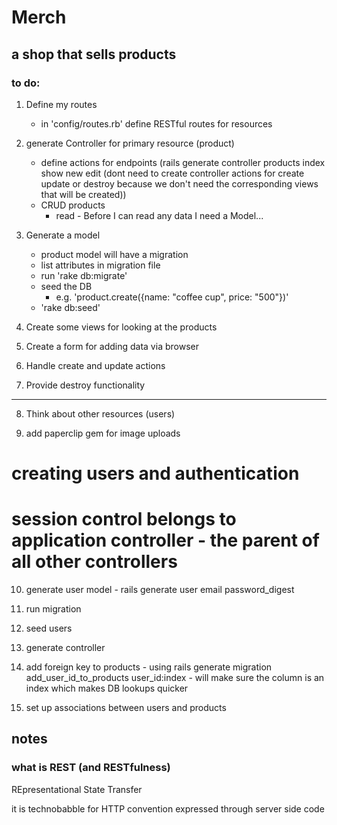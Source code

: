 # Merch

## a shop that sells products

### to do:

1. Define my routes
	- in 'config/routes.rb' define RESTful routes for resources
2. generate Controller for primary resource (product)
	- define actions for endpoints (rails generate controller products index show new edit (dont need to create controller actions for create update or destroy because we don't need the corresponding views that will be created))
	- CRUD products
		- read - Before I can read any data I need a Model...
3.  Generate a model
	- product model will have a migration
	- list attributes in migration file
	- run 'rake db:migrate'
	- seed the DB
		- e.g. 'product.create({name: "coffee cup", price: "500"})'
	- 'rake db:seed'

4. Create some views for looking at the products

5. Create a form for adding data via browser

6. Handle create and update actions

7. Provide destroy functionality

---

8. Think about other resources (users)

9. add paperclip gem for image uploads

# creating users and authentication
# session control belongs to application controller - the parent of all other controllers

10. generate user model - rails generate user email password_digest

11. run migration

12. seed users

13. generate controller

14. add foreign key to products - using rails generate migration add_user_id_to_products user_id:index - will make sure the column is an index which makes DB lookups quicker



15. set up associations between users and products

## notes
### what is REST (and RESTfulness)

REpresentational State Transfer

it is technobabble for HTTP convention expressed through server side code